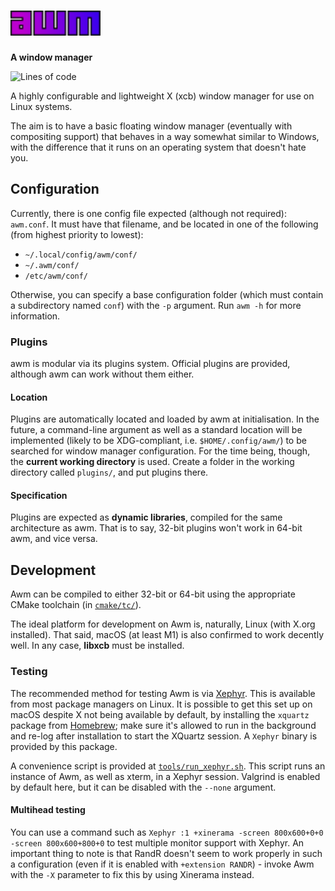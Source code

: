 # <img src="res/wm_logo_colours.svg" height=40>

**A window manager**

![Lines of code](https://www.aschey.tech/tokei/github.com/kosude/awm)


A highly configurable and lightweight X (xcb) window manager for use on Linux systems.

The aim is to have a basic floating window manager (eventually with compositing support) that behaves in a way somewhat similar to Windows, with the
difference that it runs on an operating system that doesn't hate you.


## Configuration

Currently, there is one config file expected (although not required): `awm.conf`. It must have that filename, and be located in one of the following
(from highest priority to lowest):
 - `~/.local/config/awm/conf/`
 - `~/.awm/conf/`
 - `/etc/awm/conf/`

Otherwise, you can specify a base configuration folder (which must contain a subdirectory named `conf`) with the `-p` argument. Run `awm -h` for more
information.


### Plugins

awm is modular via its plugins system. Official plugins are provided, although awm can work without them either.

#### Location

Plugins are automatically located and loaded by awm at initialisation. In the future, a command-line argument as well as a standard location will be
implemented (likely to be XDG-compliant, i.e. `$HOME/.config/awm/`) to be searched for window manager configuration. For the time being, though,
the **current working directory** is used. Create a folder in the working directory called `plugins/`, and put plugins there.

#### Specification

Plugins are expected as **dynamic libraries**, compiled for the same architecture as awm. That is to say, 32-bit plugins won't work in 64-bit awm, and
vice versa.


## Development

Awm can be compiled to either 32-bit or 64-bit using the appropriate CMake toolchain (in [`cmake/tc/`](cmake/tc/)).

The ideal platform for development on Awm is, naturally, Linux (with X.org installed). That said, macOS (at least M1) is also confirmed to work
decently well. In any case, **libxcb** must be installed.

### Testing

The recommended method for testing Awm is via [Xephyr](https://wiki.archlinux.org/title/Xephyr). This is available from most package managers on
Linux. It is possible to get this set up on macOS despite X not being available by default, by installing the `xquartz` package from
[Homebrew](https://formulae.brew.sh/cask/xquartz); make sure it's allowed to run in the background and re-log after installation to start the
XQuartz session. A `Xephyr` binary is provided by this package.

A convenience script is provided at [`tools/run_xephyr.sh`](tools/run_xephyr.sh). This script runs an instance of Awm, as well as xterm, in a Xephyr
session. Valgrind is enabled by default here, but it can be disabled with the `--none` argument.

#### Multihead testing
You can use a command such as `Xephyr :1 +xinerama -screen 800x600+0+0 -screen 800x600+800+0` to test multiple monitor support with Xephyr. An
important thing to note is that RandR doesn't seem to work properly in such a configuration (even if it is enabled with `+extension RANDR`) - invoke
Awm with the `-X` parameter to fix this by using Xinerama instead.
